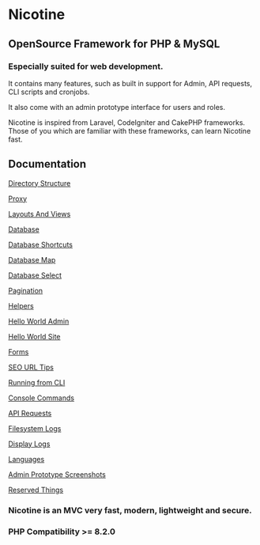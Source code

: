 # Nicotine

## OpenSource Framework for PHP & MySQL

### Especially suited for web development.

It contains many features, such as built in support for Admin, API requests, CLI scripts and cronjobs.

It also come with an admin prototype interface for users and roles.

Nicotine is inspired from Laravel, CodeIgniter and CakePHP frameworks. Those of you which are familiar with these frameworks, can learn Nicotine fast.

## Documentation

[Directory Structure](https://nicotine-framework.com/directory-structure.html)

[Proxy](https://nicotine-framework.com/proxy.html)

[Layouts And Views](https://nicotine-framework.com/layouts-and-views.html)

[Database](https://nicotine-framework.com/database.html)

[Database Shortcuts](https://nicotine-framework.com/database-shortcuts.html)

[Database Map](https://nicotine-framework.com/database-map.html)

[Database Select](https://nicotine-framework.com/database-select.html)

[Pagination](https://nicotine-framework.com/pagination.html)

[Helpers](https://nicotine-framework.com/helpers.html)

[Hello World Admin](https://nicotine-framework.com/hello-world-admin.html)

[Hello World Site](https://nicotine-framework.com/hello-world-site.html)

[Forms](https://nicotine-framework.com/forms.html)

[SEO URL Tips](https://nicotine-framework.com/seo-url-tips.html)

[Running from CLI](https://nicotine-framework.com/running-from-cli.html)

[Console Commands](https://nicotine-framework.com/console-commands.html)

[API Requests](https://nicotine-framework.com/api-requests.html)

[Filesystem Logs](https://nicotine-framework.com/filesystem-logs.html)

[Display Logs](https://nicotine-framework.com/display-logs.html)

[Languages](https://nicotine-framework.com/languages.html)

[Admin Prototype Screenshots](https://nicotine-framework.com/admin-prototype-screenshots.html)

[Reserved Things](https://nicotine-framework.com/reserved-things.html)

### Nicotine is an MVC very fast, modern, lightweight and secure.

### PHP Compatibility >= 8.2.0
